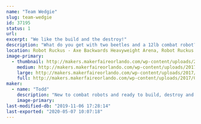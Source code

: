 ```yaml
---
name: "Team Wedgie"
slug: team-wedgie
id: 37195
status: 1
url: 
excerpt: "We like the build and the destroy!"
description: "What do you get with two beetles and a 12lb combat robot? Pieces of fun!"
location: Robot Ruckus - Axe Backwards Heavyweight Arena, Robot Ruckus - Small Arena
image-primary:
  - thumbnail: http://makers.makerfaireorlando.com/wp-content/uploads/2017/08/Shiny-Wedgie-2-1-150x150.jpg
    medium: http://makers.makerfaireorlando.com/wp-content/uploads/2017/08/Shiny-Wedgie-2-1-300x201.jpg
    large: http://makers.makerfaireorlando.com/wp-content/uploads/2017/08/Shiny-Wedgie-2-1-1024x685.jpg
    full: http://makers.makerfaireorlando.com/wp-content/uploads/2017/08/Shiny-Wedgie-2-1.jpg
maker:
  - name: "Todd"
    description: "New to combat robots and ready to build, destroy and repeat."
    image-primary: 
last-modified-db: "2019-11-06 17:28:14"
last-exported: "2020-05-07 10:07:18"
---
```

